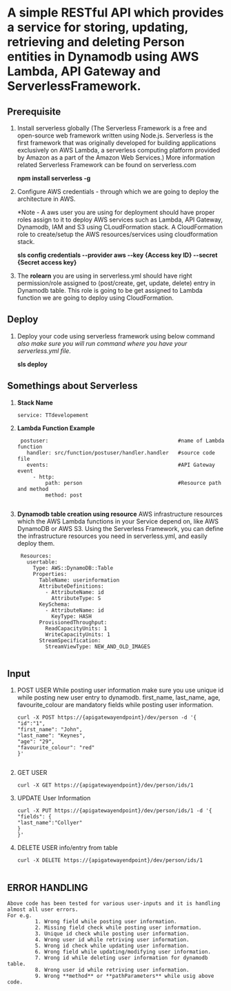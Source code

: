 # A simple RESTful API which provides a service for storing, updating, retrieving and deleting Person entities in Dynamodb using AWS Lambda, API Gateway and ServerlessFramework.

## Prerequisite 

1. Install serverless globally (The Serverless Framework is a free and open-source web framework written using Node.js. Serverless is the first framework that was originally developed for building applications exclusively on AWS Lambda, a serverless computing platform provided by Amazon as a part of the Amazon Web Services.)
    More information related Serverless Framework can be found on serverless.com
   
      **npm install serverless -g**
    
2. Configure AWS credentials - through which we are going to deploy the architecture in AWS.

    *Note - A aws user you are using for deployment should have proper roles assign to it to deploy AWS services such as Lambda, API                 Gateway, Dynamodb, IAM and S3 using CLoudFormation stack. A CloudFormation role to create/setup the AWS resources/services               using cloudformation stack.
    
    **sls config credentials --provider aws --key {Access key ID} --secret {Secret access key}**

3. The **rolearn** you are using in serverless.yml should have right permission/role assigned to (post/create, get, update, delete)        entry in Dynamodb table. This role is going to be get assigned to Lambda function we are going to deploy using CloudFormation.
   

## Deploy
 1.  Deploy your code using serverless framework using below command *also make sure you will run command where you have your serverless.yml file.*
 
     **sls deploy**


## Somethings about Serverless
   
   1. **Stack Name**
   
        ```
        service: TTdevelopement
        ```
   2. **Lambda Function Example**
   
        ```                                              
         postuser:                                          #name of Lambda function
           handler: src/function/postuser/handler.handler   #source code file
           events:                                          #API Gateway event
             - http:                                        
                 path: person                               #Resource path and method
                 method: post
       

3. **Dynamodb table creation using resource**
     AWS infrastructure resources which the AWS Lambda functions in your Service depend on, like AWS DynamoDB or AWS S3.
     Using the Serverless Framework, you can define the infrastructure resources you need in serverless.yml, and easily deploy them.
     ```
      Resources:
        usertable:
          Type: AWS::DynamoDB::Table
          Properties:
            TableName: userinformation
            AttributeDefinitions:
              - AttributeName: id
                AttributeType: S
            KeySchema:
              - AttributeName: id
                KeyType: HASH
            ProvisionedThroughput:
              ReadCapacityUnits: 1
              WriteCapacityUnits: 1
            StreamSpecification:
              StreamViewType: NEW_AND_OLD_IMAGES
               
## Input
 1. POST USER
    While posting user information make sure you use unique id while posting new user entry to dynamodb.
    first_name, last_name, age, favourite_colour are mandatory fields while posting user information.
    
    ```
    curl -X POST https://{apigatewayendpoint}/dev/person -d '{
    "id":"1",
    "first_name": "John",
    "last_name": "Keynes",
    "age": "29",
    "favourite_colour": "red"
    }'
 
 2. GET USER
 
    ```
    curl -X GET https://{apigatewayendpoint}/dev/person/ids/1

 3. UPDATE User Information

    ```
    curl -X PUT https://{apigatewayendpoint}/dev/person/ids/1 -d '{
    "fields": {
    "last_name":"Collyer"
    }
    }'
    
 4. DELETE USER info/entry from table
    
    ```
    curl -X DELETE https://{apigatewayendpoint}/dev/person/ids/1


## ERROR HANDLING
    Above code has been tested for various user-inputs and it is handling almost all user errors.
    For e.g. 
             1. Wrong field while posting user information.
             2. Missing field check while posting user information.
             3. Unique id check while posting user information.
             4. Wrong user id while retriving user information.
             5. Wrong id check while updating user information.
             6. Wrong field while updating/modifying user information.
             7. Wrong id while deleting user information for dynamodb table.
             8. Wrong user id while retriving user information.
             9. Wrong **method** or **pathParameters** while usig above code.
          
